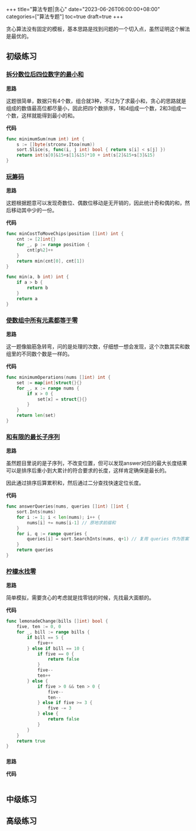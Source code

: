 +++
title="算法专题|贪心"
date="2023-06-26T06:00:00+08:00"
categories=["算法专题"]
toc=true
draft=true
+++

贪心算法没有固定的模板，基本思路是找到问题的一个切入点，虽然证明这个解法是最优的。

## 初级练习

### **[拆分数位后四位数字的最小和](https://leetcode.cn/problems/minimum-sum-of-four-digit-number-after-splitting-digits/)**

**思路**

这题很简单，数据只有4个数，组合就3种，不过为了求最小和，贪心的思路就是组成的数值最高位都尽量小，因此把四个数排序，1和4组成一个数，2和3组成一个数，这样就能得到最小的和。


**代码**

```go
func minimumSum(num int) int {
	s := []byte(strconv.Itoa(num))
	sort.Slice(s, func(i, j int) bool { return s[i] < s[j] })
	return int(s[0]&15+s[1]&15)*10 + int(s[2]&15+s[3]&15)
}
```

### **[玩筹码](https://leetcode.cn/problems/minimum-cost-to-move-chips-to-the-same-position/)**

**思路**

这题根据题意可以发现奇数位、偶数位移动是无开销的，因此统计奇和偶的和，然后移动其中少的一份。


**代码**

```go
func minCostToMoveChips(position []int) int {
    cnt := [2]int{}
    for _, p := range position {
        cnt[p%2]++
    }
    return min(cnt[0], cnt[1])
}

func min(a, b int) int {
    if a > b {
        return b
    }
    return a
}
```

### **[使数组中所有元素都等于零](https://leetcode.cn/problems/make-array-zero-by-subtracting-equal-amounts/)**

**思路**

这一题像脑筋急转弯，问的是处理的次数，仔细想一想会发现，这个次数其实和数组里的不同数个数是一样的。


**代码**

```go
func minimumOperations(nums []int) int {
	set := map[int]struct{}{}
	for _, x := range nums {
		if x > 0 {
			set[x] = struct{}{}
		}
	}
	return len(set)
}
```

### **[和有限的最长子序列](https://leetcode.cn/problems/longest-subsequence-with-limited-sum/)**

**思路**

虽然题目里说的是子序列，不改变位置，但可以发现answer对应的最大长度结果可以是排序后重小到大累计的符合要求的长度，这样肯定确保是最长的。

因此通过排序后算累积和，然后通过二分查找快速定位长度。


**代码**

```go
func answerQueries(nums, queries []int) []int {
	sort.Ints(nums)
	for i := 1; i < len(nums); i++ {
		nums[i] += nums[i-1] // 原地求前缀和
	}
	for i, q := range queries {
		queries[i] = sort.SearchInts(nums, q+1) // 复用 queries 作为答案
	}
	return queries
}
```

### **[柠檬水找零](https://leetcode.cn/problems/lemonade-change/)**

**思路**

简单模拟，需要贪心的考虑就是找零钱的时候，先找最大面额的。

**代码**

```go
func lemonadeChange(bills []int) bool {
    five, ten := 0, 0
    for _, bill := range bills {
        if bill == 5 {
            five++
        } else if bill == 10 {
            if five == 0 {
                return false
            }
            five--
            ten++
        } else {
            if five > 0 && ten > 0 {
                five--
                ten--
            } else if five >= 3 {
                five -= 3
            } else {
                return false
            }
        }
    }
    return true
}
```

### **[]()**

**思路**

**代码**

```go
```

## 中级练习

## 高级练习